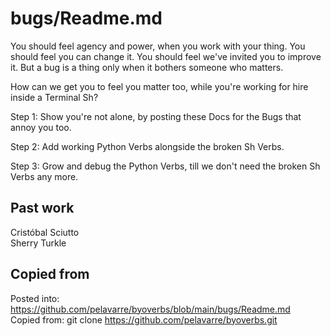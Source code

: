 # bugs/Readme.md

You should feel agency and power, when you work with your thing.
You should feel you can change it.
You should feel we've invited you to improve it.
But a bug is a thing only when it bothers someone who matters.

How can we get you to feel you matter too,
while you're working for hire inside a Terminal Sh?

Step 1:
Show you're not alone, by posting these Docs for the Bugs that annoy you too.

Step 2:
Add working Python Verbs alongside the broken Sh Verbs.

Step 3:
Grow and debug the Python Verbs, till we don't need the broken Sh Verbs any more.

## Past work

Cristóbal Sciutto
<br>
Sherry Turkle

## Copied from

Posted into:  https://github.com/pelavarre/byoverbs/blob/main/bugs/Readme.md
<br>
Copied from:  git clone https://github.com/pelavarre/byoverbs.git
